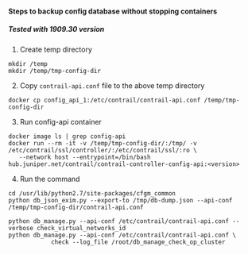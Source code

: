 #### Steps to backup config database without stopping containers
##### Tested with 1909.30 version

1. Create temp directory
```
mkdir /temp
mkdir /temp/tmp-config-dir
```
2. Copy `contrail-api.conf` file to the above temp directory
```
docker cp config_api_1:/etc/contrail/contrail-api.conf /temp/tmp-config-dir
```
3. Run config-api container
```
docker image ls | grep config-api
docker run --rm -it -v /temp/tmp-config-dir/:/tmp/ -v /etc/contrail/ssl/controller/:/etc/contrail/ssl/:ro \
   --network host --entrypoint=/bin/bash hub.juniper.net/contrail/contrail-controller-config-api:<version>
```
4. Run the command
```
cd /usr/lib/python2.7/site-packages/cfgm_common
python db_json_exim.py --export-to /tmp/db-dump.json --api-conf /temp/tmp-config-dir/contrail-api.conf
```
```
python db_manage.py --api-conf /etc/contrail/contrail-api.conf --verbose check_virtual_networks_id
python db_manage.py --api-conf /etc/contrail/contrail-api.conf \
            check --log_file /root/db_manage_check_op_cluster
```
